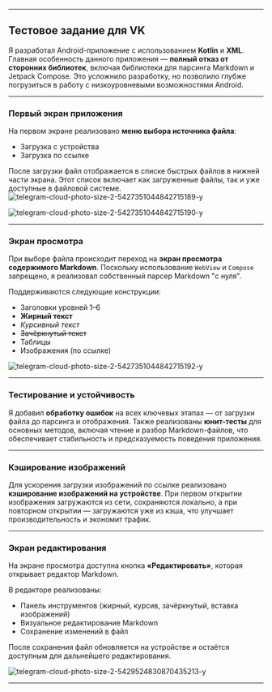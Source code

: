 
---

## Тестовое задание для VK

Я разработал Android-приложение с использованием **Kotlin** и **XML**.
Главная особенность данного приложения — **полный отказ от сторонних библиотек**, включая библиотеки для парсинга Markdown и Jetpack Compose. Это усложнило разработку, но позволило глубже погрузиться в работу с низкоуровневыми возможностями Android.

---

### Первый экран приложения

На первом экране реализовано **меню выбора источника файла**:

* Загрузка с устройства
* Загрузка по ссылке

После загрузки файл отображается в списке быстрых файлов в нижней части экрана. Этот список включает как загруженные файлы, так и уже доступные в файловой системе.
![telegram-cloud-photo-size-2-5427351044842715189-y](https://github.com/user-attachments/assets/639f0439-34dc-45df-942c-78c8e440acce)

![telegram-cloud-photo-size-2-5427351044842715190-y](https://github.com/user-attachments/assets/8c445b01-3db3-499b-95c9-ece36d54d2f8)

---

### Экран просмотра

При выборе файла происходит переход на **экран просмотра содержимого Markdown**.
Поскольку использование `WebView` и `Compose` запрещено, я реализовал собственный парсер Markdown "с нуля".

Поддерживаются следующие конструкции:

* Заголовки уровней 1–6
* **Жирный текст**
* *Курсивный текст*
* ~~Зачёркнутый текст~~
* Таблицы
* Изображения (по ссылке)

![telegram-cloud-photo-size-2-5427351044842715192-y](https://github.com/user-attachments/assets/106ba4a5-e759-4b86-8e5f-8e4b58ff820c)

---

### Тестирование и устойчивость

Я добавил **обработку ошибок** на всех ключевых этапах — от загрузки файла до парсинга и отображения.
Также реализованы **юнит-тесты** для основных методов, включая чтение и разбор Markdown-файлов, что обеспечивает стабильность и предсказуемость поведения приложения.

---

### Кэширование изображений

Для ускорения загрузки изображений по ссылке реализовано **кэширование изображений на устройстве**.
При первом открытии изображения загружаются из сети, сохраняются локально, а при повторном открытии — загружаются уже из кэша, что улучшает производительность и экономит трафик.

---

### Экран редактирования

На экране просмотра доступна кнопка **«Редактировать»**, которая открывает редактор Markdown.

В редакторе реализованы:

* Панель инструментов (жирный, курсив, зачёркнутый, вставка изображений)
* Визуальное редактирование Markdown
* Сохранение изменений в файл

После сохранения файл обновляется на устройстве и остаётся доступным для дальнейшего редактирования.

![telegram-cloud-photo-size-2-5429524830870435213-y](https://github.com/user-attachments/assets/76488015-d016-442a-9b2b-cd52dedfacce)

---

